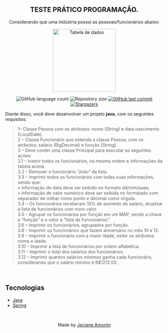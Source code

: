 <div align="center">
	<h2>TESTE PRÁTICO PROGRAMAÇÃO.</h2>
	<p>Considerando que uma indústria possui as pessoas/funcionários abaixo:</p>
  <img height=200 src="https://github.com/JecianeSilva/teste-projeto-java/assets/43557425/c760a70f-3650-4540-a94a-b3ce9970100a" alt="Tabela de dados"> 
</div>
<div>
<p align="center">
  <img alt="GitHub language count" src="https://img.shields.io/github/languages/count/JecianeSilva/teste-projeto-java?color=%2304D361"/>
  <img alt="Repository size" src="https://img.shields.io/github/repo-size/JecianeSilva/teste-projeto-java" />
  <a href="https://github.com/JecianeSilva/teste-projeto-java/commits/main">
    <img alt="GitHub last commit" src="https://img.shields.io/github/last-commit/JecianeSilva/teste-projeto-java" />
  </a>
  <!-- <img alt="License" src="https://img.shields.io/badge/license-MIT-brightgreen" /> -->
  <a href="https://github.com/JecianeSilva/teste-projeto-java/stargazers">
    <img alt="Stargazers" src="https://img.shields.io/github/stars/JecianeSilva/teste-projeto-java?style=social" />
  </a>
</p>
</div>

<p>Diante disso, você deve desenvolver um projeto <b>java</b>, com os seguintes requisitos:<p>
<blockquote>
  1– Classe Pessoa com os atributos: nome (String) e data nascimento (LocalDate).<br >
  2 – Classe Funcionário que estenda a classe Pessoa, com os atributos: salário (BigDecimal) e função (String).<br >
  3 – Deve conter uma classe Principal para executar as seguintes ações:<br >
  3.1 – Inserir todos os funcionários, na mesma ordem e informações da tabela acima.<br >
  3.2 – Remover o funcionário “João” da lista.<br >
  3.3 – Imprimir todos os funcionários com todas suas informações, sendo que:<br >
  • informação de data deve ser exibido no formato dd/mm/aaaa;<br >
  • informação de valor numérico deve ser exibida no formatado com separador de milhar como ponto e decimal como vírgula.<br >
  3.4 – Os funcionários receberam 10% de aumento de salário, atualizar a lista de funcionários com novo valor.<br >
  3.5 – Agrupar os funcionários por função em um MAP, sendo a chave a “função” e o valor a “lista de funcionários”.<br >
  3.6 – Imprimir os funcionários, agrupados por função.<br >
  3.8 – Imprimir os funcionários que fazem aniversário no mês 10 e 12.<br >
  3.9 – Imprimir o funcionário com a maior idade, exibir os atributos: nome e idade.<br >
  3.10 – Imprimir a lista de funcionários por ordem alfabética.<br >
  3.11 – Imprimir o total dos salários dos funcionários.<br >
  3.12 – Imprimir quantos salários mínimos ganha cada funcionário, considerando que o salário mínimo é R$1212.00.
</blockquote>
<br >

## Tecnologias

- [Java]([https://www.typescriptlang.org](https://www.java.com/pt-BR/))
- [Spring]([https://reactjs.org](https://spring.io/))
<br >

<div align="center">
<p>Made by <a href="https://jecianesilva.github.io/">Jeciane Amorim</a></p>
</div>
